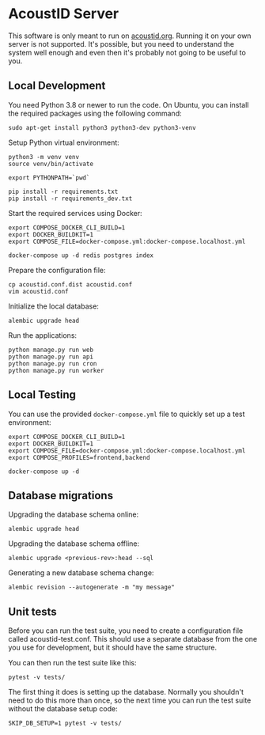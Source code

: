 AcoustID Server
===============

This software is only meant to run on [acoustid.org](https://acoustid.org). Running it on your own server is not supported.
It's possible, but you need to understand the system well enough and even then it's probably not going to be useful to you.

Local Development
-----------------

You need Python 3.8 or newer to run the code. On Ubuntu, you can install the required
packages using the following command:

    sudo apt-get install python3 python3-dev python3-venv

Setup Python virtual environment:

    python3 -m venv venv
    source venv/bin/activate

    export PYTHONPATH=`pwd`

    pip install -r requirements.txt
    pip install -r requirements_dev.txt

Start the required services using Docker:

    export COMPOSE_DOCKER_CLI_BUILD=1
    export DOCKER_BUILDKIT=1
    export COMPOSE_FILE=docker-compose.yml:docker-compose.localhost.yml

    docker-compose up -d redis postgres index

Prepare the configuration file:

    cp acoustid.conf.dist acoustid.conf
    vim acoustid.conf

Initialize the local database:

    alembic upgrade head

Run the applications:

    python manage.py run web
    python manage.py run api
    python manage.py run cron
    python manage.py run worker

Local Testing
-------------

You can use the provided `docker-compose.yml` file to quickly set up a test environment:

    export COMPOSE_DOCKER_CLI_BUILD=1
    export DOCKER_BUILDKIT=1
    export COMPOSE_FILE=docker-compose.yml:docker-compose.localhost.yml
    export COMPOSE_PROFILES=frontend,backend

    docker-compose up -d

Database migrations
-------------------

Upgrading the database schema online:

    alembic upgrade head

Upgrading the database schema offline:

    alembic upgrade <previous-rev>:head --sql

Generating a new database schema change:

    alembic revision --autogenerate -m "my message"

Unit tests
----------

Before you can run the test suite, you need to create a configuration file
called acoustid-test.conf. This should use a separate database from the
one you use for development, but it should have the same structure.

You can then run the test suite like this:

    pytest -v tests/

The first thing it does is setting up the database. Normally you shouldn't
need to do this more than once, so the next time you can run the test suite
without the database setup code:

    SKIP_DB_SETUP=1 pytest -v tests/

